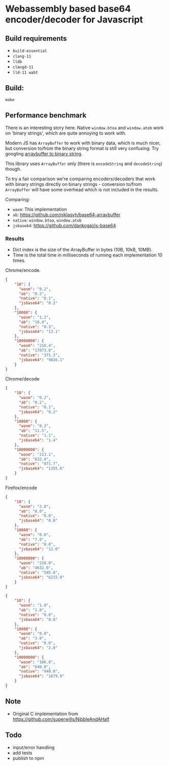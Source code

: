# Webassembly based base64 encoder/decoder for Javascript


## Build requirements
- `build-essential`
- `clang-11`
- `lldb`
- `clangd-11`
- `lld-11 wabt`

## Build:
```
make
```

## Performance benchmark
There is an interesting story here. Native `window.btoa` and `window.atob` work on 'binary strings',
which are quite annoying to work with.

Modern JS has `ArrayBuffer` to work with binary data, which is much nicer, but conversion
to/from the binary string format is still very confusing. Try googling [arraybuffer to binary string](https://www.google.com/search?q=arraybuffer+to+binary+string).

This library uses `ArrayBuffer` only (there is `encodeString` and `decodeString`) though.

To try a fair comparison we're comparing encoders/decoders that work with binary strings
directly on binary strings - conversion to/from `ArrayBuffer` will have some overhead which 
is not included in the results.

Comparing:

- `wasm`: This implementation
- `ab`: https://github.com/niklasvh/base64-arraybuffer
- `native`: `window.btoa`, `window.atob`
- `jsbase64`: https://github.com/dankogai/js-base64

### Results
- Dict index is the size of the ArrayBuffer in bytes (10B, 10kB, 10MB).
- Time is the total time in milliseconds of running each implementation 10 times.

Chrome/encode.
```json
{
    "10": {
      "wasm": "0.2",
      "ab": "0.2",
      "native": "0.1",
      "jsbase64": "0.2"
    },
    "10000": {
      "wasm": "1.2",
      "ab": "18.4",
      "native": "0.3",
      "jsbase64": "13.1"
    },
    "10000000": {
      "wasm": "216.4",
      "ab": "17073.0",
      "native": "371.3",
      "jsbase64": "9826.1"
    }
}
```
Chrome/decode
```json
{
    "10": {
      "wasm": "0.2",
      "ab": "0.2",
      "native": "0.1",
      "jsbase64": "0.2"
    },
    "10000": {
      "wasm": "0.2",
      "ab": "11.5",
      "native": "1.1",
      "jsbase64": "1.4"
    },
    "10000000": {
      "wasm": "213.1",
      "ab": "632.4",
      "native": "871.7",
      "jsbase64": "1355.6"
    }
}
```

Firefox/encode
```json
{
    "10": {
      "wasm": "2.0",
      "ab": "0.0",
      "native": "0.0",
      "jsbase64": "0.0"
    },
    "10000": {
      "wasm": "0.0",
      "ab": "7.0",
      "native": "0.0",
      "jsbase64": "12.0"
    },
    "10000000": {
      "wasm": "218.0",
      "ab": "4632.0",
      "native": "585.0",
      "jsbase64": "6215.0"
    }
}
```

```json
{
    "10": {
      "wasm": "1.0",
      "ab": "1.0",
      "native": "0.0",
      "jsbase64": "0.0"
    },
    "10000": {
      "wasm": "0.0",
      "ab": "3.0",
      "native": "0.0",
      "jsbase64": "2.0"
    },
    "10000000": {
      "wasm": "186.0",
      "ab": "640.0",
      "native": "949.0",
      "jsbase64": "1679.0"
    }
}
```

## Note
- Original C implementation from https://github.com/superwills/NibbleAndAHalf

## Todo
- input/error handling
- add tests
- publish to npm
